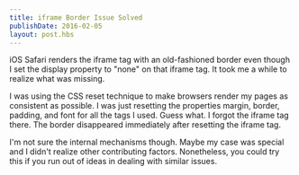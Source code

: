 ```yaml
---
title: iframe Border Issue Solved
publishDate: 2016-02-05
layout: post.hbs
---
```


iOS Safari renders the iframe tag with an old-fashioned border even though I set the display property to "none" on that iframe tag. It took me a while to realize what was missing.

I was using the CSS reset technique to make browsers render my pages as consistent as possible. I was just resetting the properties margin, border, padding, and font for all the tags I used. Guess what. I forgot the iframe tag there. The border disappeared immediately after resetting the iframe tag.

I'm not sure the internal mechanisms though. Maybe my case was special and I didn't realize other contributing factors. Nonetheless, you could try this if you run out of ideas in dealing with similar issues.
